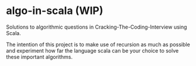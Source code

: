 # algo-in-scala (WIP)
 
Solutions to algorithmic questions in Cracking-The-Coding-Interview using Scala. 

The intention of this project is to make use of recursion as much as possible
and experiment how far the language scala can be your choice to solve these important algorithms.

